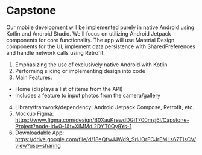 # Capstone

Our mobile development will be implemented purely in native Android using Kotlin and Android Studio. We'll focus on utilizing Android Jetpack components for core functionality. The app will use Material Design components for the UI, implement data persistence with SharedPreferences and handle network calls using Retrofit.

1. Emphasizing the use of exclusively native Android with Kotlin
2. Performing slicing or implementing design into code
3. Main Features:
- Home (displays a list of items from the API)
- Includes a feature to input photos from the camera/gallery
4. Library/framwork/dependency: Android Jetpack Compose, Retrofit, etc.
5. Mockup Figma: https://www.figma.com/design/B0XauKrewdDGiT700msj6l/Capstone-Project?node-id=0-1&t=XiMMdI2DYT0Oy9Ys-1
6. Downloadable App: https://drive.google.com/file/d/18eQfwJJWd9_SrlJOrFCJrEMLs67TIsCV/view?usp=sharing
